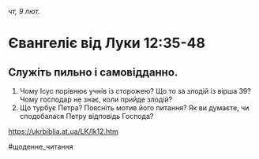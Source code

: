 
_чт, 9 лют._

# Євангеліє від Луки 12:35-48

## Служіть пильно і самовідданно.
1. Чому Ісус порівнює учнів із сторожею? Що то за злодій із вірша 39? Чому господар не знає, коли прийде злодій?
2. Що турбує Петра? Поясніть мотив його питання? Як ви думаєте, чи сподобалася Петру відповідь Господа?

https://ukrbiblia.at.ua/LK/lk12.htm

#щоденне_читання
